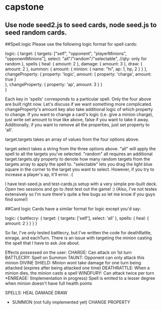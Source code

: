# capstone

## Use node seed2.js to seed cards, node seed.js to seed random cards.

##Spell.logic
Please use the following logic format for spell cards:

logic: {
  target: {
    targets: ["self", "opponent", "playerMinions", "opponentMinions"],
    select: "all"/"random"/"selectable",
    //qty: only for random
  },
  spells {
    heal: {
      amount: 2
    },
    damage: {
      amount: 3
    },
    draw: {
      amount: 2
    },
    summon: {
      amount: {
        minion: {
          name: "hi",
          ap: 1,
          hp, 2
        }
      }
    },
    changeProperty: {
      property: 'logic',
      amount: {
        property: 'charge',
        amount: true
      }  
    },
    changeProperty: {
      property: 'ap',
      amount: 3
    }
  }  
}

Each key in 'spells' corresponds to a particular spell. Only the four above are built right now. Let's discuss if we want something more complicated.
changeProperty's amount key also take additional logic of which property to change. If you want to change a card's logic (i.e. give a minion charge), just write set amount to true like above, false if you want to take it away. Additionally, if you want to remove all the properties, just set property to 'all'.

target.targets takes an array of values from the four options above.

target.select takes a string from the three options above. "all" will apply the spell to all the targets you've selected. "random" all requires an additional target.targets.qty property to denote how many random targets from the targets array to apply the spell to. "selectable" lets you drag the light blue square in the corner to the target you want to select. However, if you try to increase a player's ap, it'll error. :(

I have test-seed.js and test-cards.js setup with a very simple pre-built deck. Open two sessions and go to /test test out the game! :) (Also, I've not testes extensively so I'm sure there's quite a few bugs so let me know if you guys find some!)

##Card logic
Cards have a similar format for logic except you'd say:

logic: {
  battlecry: {
    target: {
      targets: ['self'],
      select: 'all'
    },
    spells: {
      heal: {
        amount: 2
      }
    }
  }
}

So far, I've only tested battlecry, but I've written the code for deathRattle, enrage, and eachTurn. There is an issue with targeting the minion casting the spell that I have to ask Joe about.

Effects possessed on the user:
CHARGE: 
  Can attack on 1st turn
BATTLECRY:
  Spell on Summon
TAUNT:
  Opponent can only attack this minion
DIVINE SHIELD:
  Minion wont take damage for one turn being attacked (expires after being attacked one time)
DEATHRATTLE:
  When a minion dies, the minion casts a spell
WINDFURY:
  Can attack twice per turn
*ENREAGE: (Implementation in progress)
  Spell is emited to a lesser degree when minion doesn't have full health points

SPELLS:
  HEAL
  DAMAGE
  DRAW
  * SUMMON (not fully implemented yet)
  CHANGE PROPERTY
  

